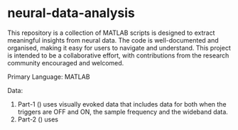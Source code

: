 # neural-data-analysis

This repository is a collection of MATLAB scripts is designed to extract meaningful insights from neural data. The code is well-documented and organised, making it easy for users to navigate and understand. This project is intended to be a collaborative effort, with contributions from the research community encouraged and welcomed. 


Primary Language: MATLAB

Data: 
1. Part-1 () uses visually evoked data that includes data for both when the triggers are OFF and ON, the sample frequency and the wideband data.
2. Part-2 () uses
